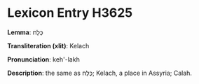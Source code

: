 # Lexicon Entry H3625

**Lemma**: כֶּלַח

**Transliteration (xlit)**: Kelach

**Pronunciation**: keh'-lakh

**Description**:
the same as כֶּלַח; Kelach, a place in Assyria; Calah.
